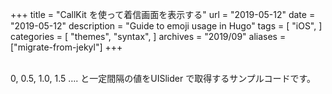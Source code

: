 +++
title = "CallKit を使って着信画面を表示する"
url = "2019-05-12"
date = "2019-05-12"
description = "Guide to emoji usage in Hugo"
tags = [
    "iOS",
]
categories = [
    "themes",
    "syntax",
]
archives = "2019/09"
aliases = ["migrate-from-jekyl"]
+++

<br>
0, 0.5, 1.0, 1.5 …. と一定間隔の値をUISlider で取得するサンプルコードです。

<script src="https://gist.github.com/O-Junpei/0a5bd7d9735617105e941e86a83ef9bd.js"></script>
